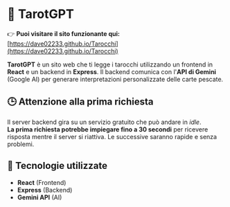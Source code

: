 # 🔮 TarotGPT

👉 **Puoi visitare il sito funzionante qui:**  
[https://dave02233.github.io/Tarocchi](https://dave02233.github.io/Tarocchi)

**TarotGPT** è un sito web che ti legge i tarocchi utilizzando un frontend in **React** e un backend in **Express**. Il backend comunica con l'**API di Gemini** (Google AI) per generare interpretazioni personalizzate delle carte pescate.

## 🕒 Attenzione alla prima richiesta

Il server backend gira su un servizio gratuito che può andare in *idle*.  
**La prima richiesta potrebbe impiegare fino a 30 secondi** per ricevere risposta mentre il server si riattiva. Le successive saranno rapide e senza problemi.

## 🚀 Tecnologie utilizzate

- **React** (Frontend)
- **Express** (Backend)
- **Gemini API** (AI)
